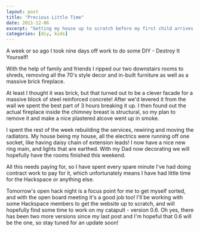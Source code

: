 ```yaml
---
layout: post
title: "Precious Little Time"
date: 2011-12-06
excerpt: "Getting my house up to scratch before my first child arrives."
categories: [diy, kids]
---
```

A week or so ago I took nine days off work to do some DIY - Destroy It Yourself!

With the help of family and friends I ripped our two downstairs rooms to shreds, removing all the 70's style decor and in-built furniture as well as a massive brick fireplace.

At least I thought it was brick, but that turned out to be a clever facade for a massive block of steel reinforced concrete!  After we'd levered it from the wall we spent the best part of 3 hours breaking it up.  I then found out the actual fireplace inside the chimney breast is structural, so my plan to remove it and make a nice plastered alcove went up in smoke.

I spent the rest of the week rebuilding the services, rewiring and moving the radiators.  My house being my house, all the electrics were running off one socket, like having daisy chain of extension leads!  I now have a nice new ring main, and lights that are earthed.  With my Dad now decorating we will hopefully have the rooms finished this weekend.

All this needs paying for, so I have spent every spare minute I've had doing contract work to pay for it, which unfortunately means I have had little time for the Hackspace or anything else.

Tomorrow's open hack night is a focus point for me to get myself sorted, and with the open board meeting it's a good job too! I'll be working with some Hackspace members to get the website up to scratch, and will hopefully find some time to work on my catapult - version 0.6. Oh yes, there has been two more versions since my last post and I'm hopeful that 0.6 will be the one, so stay tuned for an update soon!